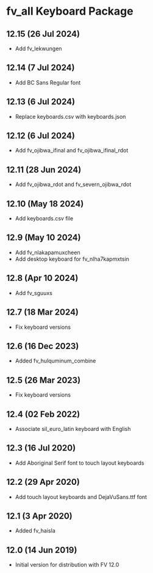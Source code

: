 # fv_all Keyboard Package

## 12.15 (26 Jul 2024)
* Add fv_lekwungen

## 12.14 (7 Jul 2024)
* Add BC Sans Regular font

## 12.13 (6 Jul 2024)
* Replace keyboards.csv with keyboards.json

## 12.12 (6 Jul 2024)
* Add fv_ojibwa_ifinal and fv_ojibwa_ifinal_rdot

## 12.11 (28 Jun 2024)
* Add fv_ojibwa_rdot and fv_severn_ojibwa_rdot

## 12.10 (May 18 2024)
* Add keyboards.csv file

## 12.9 (May 10 2024)
* Add fv_nlakapamuxcheen
* Add desktop keyboard for fv_nlha7kapmxtsin

## 12.8 (Apr 10 2024)
* Add fv_sguuxs

## 12.7 (18 Mar 2024)
* Fix keyboard versions

## 12.6 (16 Dec 2023)
* Added fv_hulquminum_combine

## 12.5 (26 Mar 2023)
* Fix keyboard versions

## 12.4 (02 Feb 2022)
* Associate sil_euro_latin keyboard with English

## 12.3 (16 Jul 2020)
* Add Aboriginal Serif font to touch layout keyboards

## 12.2 (29 Apr 2020)
* Add touch layout keyboards and DejaVuSans.ttf font

## 12.1 (3 Apr 2020)
* Added fv_haisla

## 12.0 (14 Jun 2019)
* Initial version for distribution with FV 12.0

